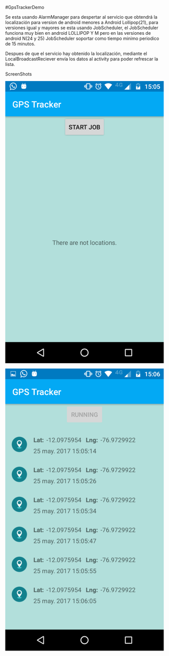 
#GpsTrackerDemo

Se esta usando AlarmManager para despertar al servicio que obtendrá la 
localización para version de android menores a Android Lollipop(21), para versiones igual y mayores
se esta usando JobScheduler, el JobScheduler funciona muy bien en android LOLLIPOP Y M pero en 
las versiones de android N(24 y 25) JobScheduler soportar como tiempo minimo periodico de 15 minutos.

Despues de que el servicio hay obtenido la localización, mediante el LocalBroadcastReciever envía los datos
al activity para poder refrescar la lista.

ScreenShots

![](/screenshots/Screenshot1.png)

![](/screenshots/Screenshot2.png)